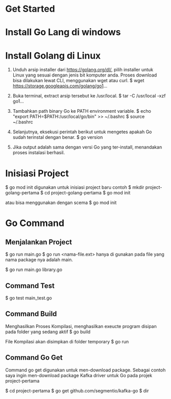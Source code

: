 # Get Started

# Install Go Lang di windows

# Install Golang di Linux

1.  Unduh arsip installer dari https://golang.org/dl/, pilih installer untuk Linux yang sesuai dengan jenis bit komputer anda. Proses download bisa dilakukan lewat CLI, menggunakan wget atau curl.
    $ wget https://storage.googleapis.com/golang/go1...
2.  Buka terminal, extract arsip tersebut ke /usr/local.
    $ tar -C /usr/local -xzf go1...
3.  Tambahkan path binary Go ke PATH environment variable.
    $ echo "export PATH=$PATH:/usr/local/go/bin" >> ~/.bashrc
    $ source ~/.bashrc

4.  Selanjutnya, eksekusi perintah berikut untuk mengetes apakah Go sudah terinstal dengan benar.
    $ go version
5.  Jika output adalah sama dengan versi Go yang ter-install, menandakan proses instalasi berhasil.

# Inisiasi Project

$ go mod init
digunakan untuk inisiasi project baru
contoh
$ mkdir project-golang-pertama
$ cd project-golang-pertama
$ go mod init

atau bisa menggunakan dengan scema
$ go mod init <nama-project>

# Go Command

## Menjalankan Project

$ go run main.go
$ go run <nama-file.ext> hanya di gunakan pada file yang nama package nya adalah main.

$ go run main.go library.go

## Command Test

$ go test main_test.go

## Command Build

Menghasilkan
Proses Kompilasi, menghasilkan exeucte program disipan pada folder yang sedang aktif
$ go build

File Kompilasi akan disimpkan di folder temporary
$ go run

## Command Go Get

Command go get digunakan untuk men-download package. Sebagai contoh saya ingin men-download package Kafka driver untuk Go pada projek project-pertama

$ cd project-pertama
$ go get github.com/segmentio/kafka-go
$ dir
